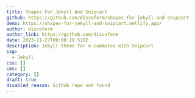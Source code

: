 ```yaml
---
title: Shapes For Jekyll And Snipcart
github: https://github.com/discoform/shapes-for-jekyll-and-snipcart
demo: https://shapes-for-jekyll-and-snipcart.netlify.app/
author: discoform
author_link: https://github.com/discoform
date: 2023-11-27T09:08:29.510Z
description: Jekyll theme for e-commerce with Snipcart
ssg:
  - Jekyll
css: []
cms: []
category: []
draft: true
disabled_reason: Github repo not found
---
```

